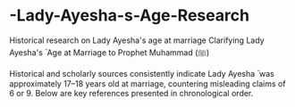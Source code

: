 # -Lady-Ayesha-s-Age-Research
Historical research on Lady Ayesha's age at marriage
Clarifying Lady Ayesha's ؓ Age at Marriage to Prophet Muhammad (ﷺ)

Historical and scholarly sources consistently indicate Lady Ayesha ؓ was approximately 17–18 years old at marriage, countering misleading claims of 6 or 9. Below are key references presented in chronological order.
